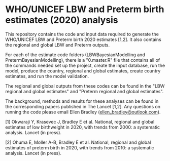 # WHO/UNICEF LBW and Preterm birth estimates (2020) analysis

This repository contains the code and input data required to generate the WHO/UNICEF LBW and Preterm birth 2020 estimates [1,2].
It also contains the regional and global LBW and Preterm outputs.

For each of the estimate code folders (LBWBayesianModelling and PretermBayesianModelling), there is a "0.master.R" file that contains all of the commands needed set up the project, create the input database, run the model, produce the country, regional and global estimates, create country estimates, and run the model validation.

The regional and global outputs from these codes can be found in the "LBW regional and global estimates" and "Preterm regional and global estimates".

The background, methods and results for these analyses can be found in the corresponding papers published in The Lancet [1,2].
Any questions on running the code please email Ellen Bradley (ellen_bradley@outlook.com).

[1]  Okwaraji Y, Krasevec J, Bradley E et al. National, regional and global estimates of low birthweight in 2020, with trends from 2000: a systematic analysis. Lancet (in press).

[2] Ohuma E, Moller A-B, Bradley E et al. National, regional and global estimates of preterm birth in 2020, with trends from 2010: a systematic analysis. Lancet (in press).
